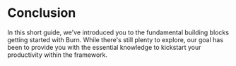 # Conclusion

In this short guide, we've introduced you to the fundamental building blocks getting started with Burn. While there's still plenty to explore, our goal has been to provide you with the essential knowledge to kickstart your productivity within the framework.